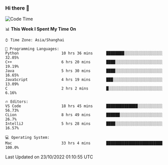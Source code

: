 ### Hi there 👋


<!--START_SECTION:waka-->
![Code Time](http://img.shields.io/badge/Code%20Time-837%20hrs%2011%20mins-blue)

📊 **This Week I Spent My Time On** 

```text
⌚︎ Time Zone: Asia/Shanghai

💬 Programming Languages: 
Python                   10 hrs 36 mins      ████████░░░░░░░░░░░░░░░░░   32.05% 
C++                      6 hrs 20 mins       ████░░░░░░░░░░░░░░░░░░░░░   19.19% 
Java                     5 hrs 30 mins       ████░░░░░░░░░░░░░░░░░░░░░   16.65% 
JavaScript               4 hrs 19 mins       ███░░░░░░░░░░░░░░░░░░░░░░   13.09% 
C                        2 hrs 2 mins        █░░░░░░░░░░░░░░░░░░░░░░░░   6.16%

🔥 Editors: 
VS Code                  18 hrs 45 mins      ██████████████░░░░░░░░░░░   56.73% 
CLion                    8 hrs 49 mins       ██████░░░░░░░░░░░░░░░░░░░   26.7% 
IntelliJ                 5 hrs 28 mins       ████░░░░░░░░░░░░░░░░░░░░░   16.57%

💻 Operating System: 
Mac                      33 hrs 4 mins       █████████████████████████   100.0%

```


 Last Updated on 23/10/2022 01:10:55 UTC
<!--END_SECTION:waka-->

<!--
**SillyPasty/SillyPasty** is a ✨ _special_ ✨ repository because its `README.md` (this file) appears on your GitHub profile.

Here are some ideas to get you started:

- 🔭 I’m currently working on ...
- 🌱 I’m currently learning ...
- 👯 I’m looking to collaborate on ...
- 🤔 I’m looking for help with ...
- 💬 Ask me about ...
- 📫 How to reach me: ...
- 😄 Pronouns: ...
- ⚡ Fun fact: ...
-->


